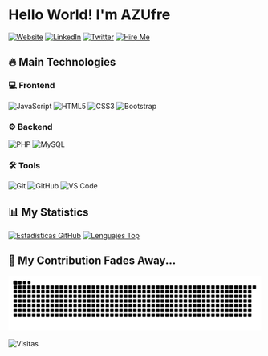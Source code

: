 # Hello World! I'm AZUfre

[![Website](https://img.shields.io/badge/-Portafolio-FF7139?style=for-the-badge&logo=firefox&logoColor=white)](http://www.acs.nat.cu)
[![LinkedIn](https://img.shields.io/badge/-LinkedIn-0077B5?style=for-the-badge&logo=linkedin&logoColor=white)](https://www.linkedin.com/in/ericsedeno/)
[![Twitter](https://img.shields.io/badge/-Twitter-1DA1F2?style=for-the-badge&logo=x&logoColor=white)](https://twitter.com/ericsedeno)
[![Hire Me](https://img.shields.io/badge/-Contrátame-2ECA5?style=for-the-badge&logo=seagate&logoColor=white)](mailto:azufrecs@gmail.com)

## 🔥 Main Technologies

### 💻 Frontend
![JavaScript](https://img.shields.io/badge/JavaScript-F7DF1E?style=for-the-badge&logo=javascript&logoColor=black)
![HTML5](https://img.shields.io/badge/HTML5-E34F26?style=for-the-badge&logo=html5&logoColor=white)
![CSS3](https://img.shields.io/badge/CSS3-1572B6?style=for-the-badge&logo=css3&logoColor=white)
![Bootstrap](https://img.shields.io/badge/Bootstrap-563D7C?style=for-the-badge&logo=bootstrap&logoColor=white)

### ⚙ Backend
![PHP](https://img.shields.io/badge/PHP-777BB4?style=for-the-badge&logo=php&logoColor=white)
![MySQL](https://img.shields.io/badge/MySQL-4479A1?style=for-the-badge&logo=mysql&logoColor=white)

### 🛠 Tools
![Git](https://img.shields.io/badge/Git-F05032?style=for-the-badge&logo=git&logoColor=white)
![GitHub](https://img.shields.io/badge/GitHub-181717?style=for-the-badge&logo=github)
![VS Code](https://img.shields.io/badge/VS_Code-007ACC?style=for-the-badge&logo=visual-studio-code&logoColor=white)

## 📊 My Statistics

[![Estadísticas GitHub](https://github-readme-stats.vercel.app/api?username=azufrecs&show_icons=true&theme=radical&hide_border=true&include_all_commits=true)](https://github.com/azufrecs)
[![Lenguajes Top](https://github-readme-stats.vercel.app/api/top-langs/?username=azufrecs&layout=compact&theme=radical&hide_border=true)](https://github.com/azufrecs)

## 🐍 My Contribution Fades Away...

![Snake animation](https://github.com/azufrecs/azufrecs/blob/output/github-contribution-grid-snake.svg)

![Visitas](https://komarev.com/ghpvc/?username=azufrecs&label=Profile%20views&color=0e75b6&style=flat)
